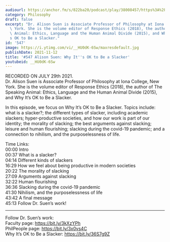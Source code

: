 ```yaml
---
audiourl: https://anchor.fm/s/822ba20/podcast/play/38008457/https%3A%2F%2Fd3ctxlq1ktw2nl.cloudfront.net%2Fstaging%2F2021-6-29%2F45d21e20-ba3c-23bd-804c-d50a2cfc4f99.m4a
category: Philosophy
draft: false
excerpt: "Dr. Alison Suen is Associate Professor of Philosophy at Iona College, New\
  \ York. She is the volume editor of Response Ethics (2018), the author of The Speaking\
  \ Animal: Ethics, Language and the Human Animal Divide (2015), and Why It\u2019\
  s OK to Be a Slacker."
id: '547'
image: https://i.ytimg.com/vi/__HU0dK-6Sw/maxresdefault.jpg
publishDate: 2021-11-12
title: '#547 Alison Suen: Why It''s OK to Be a Slacker'
youtubeid: __HU0dK-6Sw
---
```

<div class="timelinks">

RECORDED ON JULY 29th 2021.  
Dr. Alison Suen is Associate Professor of Philosophy at Iona College, New York. She is the volume editor of Response Ethics (2018), the author of The Speaking Animal: Ethics, Language and the Human Animal Divide (2015), and Why It’s OK to Be a Slacker.

In this episode, we focus on Why It’s OK to Be a Slacker. Topics include: what is a slacker?; the different types of slacker, including academic slackers; hyper-productive societies, and how our work is part of our identity; the morality of slacking; the best arguments against slacking; leisure and human flourishing; slacking during the covid-19 pandemic; and a connection to nihilism, and the purposelessness of life.

Time Links:  
<time>00:00</time> Intro  
<time>00:37</time> What is a slacker?  
<time>04:14</time> Different kinds of slackers  
<time>16:29</time> How we feel about being productive in modern societies  
<time>20:22</time> The morality of slacking  
<time>27:09</time> Arguments against slacking  
<time>32:22</time> Human flourishing  
<time>36:36</time> Slacking during the covid-19 pandemic  
<time>41:30</time> Nihilism, and the purposelessness of life  
<time>43:42</time> A final message  
<time>45:13</time> Follow Dr. Suen’s work!

---

Follow Dr. Suen’s work:  
Faculty page: https://bit.ly/3kXzYPh  
PhilPeople page: https://bit.ly/3x0vs4C  
Why It’s OK to Be a Slacker: https://bit.ly/36S7g9Z
</div>

